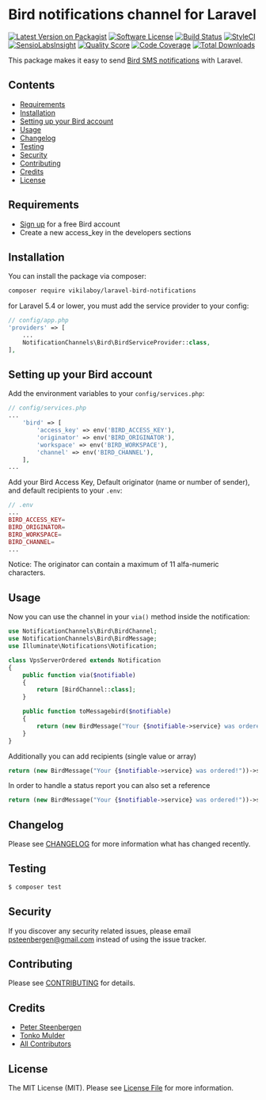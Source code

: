 # Bird notifications channel for Laravel

[![Latest Version on Packagist](https://img.shields.io/packagist/v/laravel-notification-channels/messagebird.svg?style=flat-square)](https://packagist.org/packages/laravel-notification-channels/messagebird)
[![Software License](https://img.shields.io/badge/license-MIT-brightgreen.svg?style=flat-square)](LICENSE.md)
[![Build Status](https://img.shields.io/travis/laravel-notification-channels/messagebird/master.svg?style=flat-square)](https://travis-ci.org/laravel-notification-channels/messagebird)
[![StyleCI](https://styleci.io/repos/65683649/shield)](https://styleci.io/repos/65683649)
[![SensioLabsInsight](https://img.shields.io/sensiolabs/i/357bb8d3-2163-45be-97f2-ce71434a4379.svg?style=flat-square)](https://insight.sensiolabs.com/projects/357bb8d3-2163-45be-97f2-ce71434a4379)
[![Quality Score](https://img.shields.io/scrutinizer/g/laravel-notification-channels/messagebird.svg?style=flat-square)](https://scrutinizer-ci.com/g/laravel-notification-channels/messagebird)
[![Code Coverage](https://img.shields.io/scrutinizer/coverage/g/laravel-notification-channels/messagebird/master.svg?style=flat-square)](https://scrutinizer-ci.com/g/laravel-notification-channels/messagebird/?branch=master)
[![Total Downloads](https://img.shields.io/packagist/dt/laravel-notification-channels/messagebird.svg?style=flat-square)](https://packagist.org/packages/laravel-notification-channels/messagebird)

This package makes it easy to send [Bird SMS notifications](https://github.com/messagebird/php-rest-api) with Laravel.

## Contents

- [Requirements](#requirements)
- [Installation](#installation)
- [Setting up your Bird account](#setting-up-your-messagebird-account)
- [Usage](#usage)
- [Changelog](#changelog)
- [Testing](#testing)
- [Security](#security)
- [Contributing](#contributing)
- [Credits](#credits)
- [License](#license)

## Requirements

- [Sign up](https://www.messagebird.com/en/signup) for a free Bird account
- Create a new access_key in the developers sections

## Installation

You can install the package via composer:

``` bash
composer require vikilaboy/laravel-bird-notifications
```

for Laravel 5.4 or lower, you must add the service provider to your config:

```php
// config/app.php
'providers' => [
    ...
    NotificationChannels\Bird\BirdServiceProvider::class,
],
```

## Setting up your Bird account

Add the environment variables to your `config/services.php`:

```php
// config/services.php
...
    'bird' => [
        'access_key' => env('BIRD_ACCESS_KEY'),
        'originator' => env('BIRD_ORIGINATOR'),
        'workspace' => env('BIRD_WORKSPACE'),
        'channel' => env('BIRD_CHANNEL'),
    ],
...
```

Add your Bird Access Key, Default originator (name or number of sender), and default recipients to your `.env`:

```php
// .env
...
BIRD_ACCESS_KEY=
BIRD_ORIGINATOR=
BIRD_WORKSPACE=
BIRD_CHANNEL=
...
```

Notice: The originator can contain a maximum of 11 alfa-numeric characters.

## Usage

Now you can use the channel in your `via()` method inside the notification:

``` php
use NotificationChannels\Bird\BirdChannel;
use NotificationChannels\Bird\BirdMessage;
use Illuminate\Notifications\Notification;

class VpsServerOrdered extends Notification
{
    public function via($notifiable)
    {
        return [BirdChannel::class];
    }

    public function toMessagebird($notifiable)
    {
        return (new BirdMessage("Your {$notifiable->service} was ordered!"));
    }
}
```

Additionally you can add recipients (single value or array)

``` php
return (new BirdMessage("Your {$notifiable->service} was ordered!"))->setRecipients($recipients);
```

In order to handle a status report you can also set a reference

``` php
return (new BirdMessage("Your {$notifiable->service} was ordered!"))->setReference($id);
```

## Changelog

Please see [CHANGELOG](CHANGELOG.md) for more information what has changed recently.

## Testing

``` bash
$ composer test
```

## Security

If you discover any security related issues, please email psteenbergen@gmail.com instead of using the issue tracker.

## Contributing

Please see [CONTRIBUTING](CONTRIBUTING.md) for details.

## Credits

- [Peter Steenbergen](https://3ws.nl)
- [Tonko Mulder](https://tonkomulder.nl)
- [All Contributors](../../contributors)

## License

The MIT License (MIT). Please see [License File](LICENSE.md) for more information.
